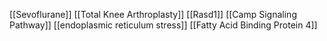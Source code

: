 [[Sevoflurane]]
[[Total Knee Arthroplasty]]
[[Rasd1]]
[[Camp Signaling Pathway]]
[[endoplasmic reticulum stress]]
[[Fatty Acid Binding Protein 4]]
